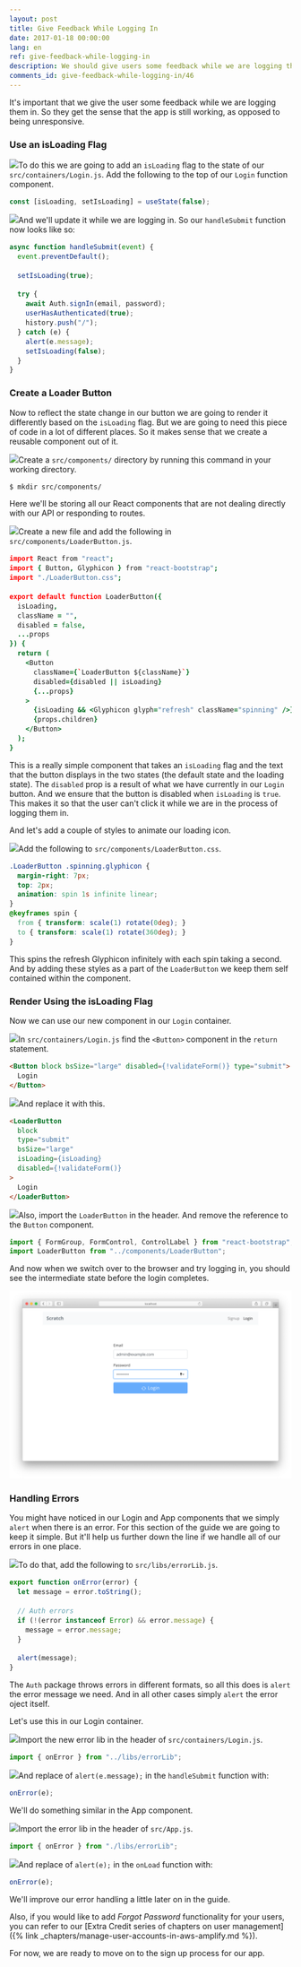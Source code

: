 ```yaml
---
layout: post
title: Give Feedback While Logging In
date: 2017-01-18 00:00:00
lang: en
ref: give-feedback-while-logging-in
description: We should give users some feedback while we are logging them in to our React.js app. To do so we are going to create a component that animates a Glyphicon refresh icon inside a React-Bootstrap Button component. We’ll do the animation while the log in call is in progress.
comments_id: give-feedback-while-logging-in/46
---
```


It's important that we give the user some feedback while we are logging them in. So they get the sense that the app is still working, as opposed to being unresponsive.

### Use an isLoading Flag

<img class="code-marker" src="/assets/s.png" />To do this we are going to add an `isLoading` flag to the state of our `src/containers/Login.js`. Add the following to the top of our `Login` function component.

``` javascript
const [isLoading, setIsLoading] = useState(false);
```

<img class="code-marker" src="/assets/s.png" />And we'll update it while we are logging in. So our `handleSubmit` function now looks like so:

``` javascript
async function handleSubmit(event) {
  event.preventDefault();

  setIsLoading(true);

  try {
    await Auth.signIn(email, password);
    userHasAuthenticated(true);
    history.push("/");
  } catch (e) {
    alert(e.message);
    setIsLoading(false);
  }
}
```

### Create a Loader Button

Now to reflect the state change in our button we are going to render it differently based on the `isLoading` flag. But we are going to need this piece of code in a lot of different places. So it makes sense that we create a reusable component out of it.

<img class="code-marker" src="/assets/s.png" />Create a `src/components/` directory by running this command in your working directory.

``` bash
$ mkdir src/components/
```

Here we'll be storing all our React components that are not dealing directly with our API or responding to routes.

<img class="code-marker" src="/assets/s.png" />Create a new file and add the following in `src/components/LoaderButton.js`.

``` coffee
import React from "react";
import { Button, Glyphicon } from "react-bootstrap";
import "./LoaderButton.css";

export default function LoaderButton({
  isLoading,
  className = "",
  disabled = false,
  ...props
}) {
  return (
    <Button
      className={`LoaderButton ${className}`}
      disabled={disabled || isLoading}
      {...props}
    >
      {isLoading && <Glyphicon glyph="refresh" className="spinning" />}
      {props.children}
    </Button>
  );
}
```

This is a really simple component that takes an `isLoading` flag and the text that the button displays in the two states (the default state and the loading state). The `disabled` prop is a result of what we have currently in our `Login` button. And we ensure that the button is disabled when `isLoading` is `true`. This makes it so that the user can't click it while we are in the process of logging them in.

And let's add a couple of styles to animate our loading icon.

<img class="code-marker" src="/assets/s.png" />Add the following to `src/components/LoaderButton.css`.

``` css
.LoaderButton .spinning.glyphicon {
  margin-right: 7px;
  top: 2px;
  animation: spin 1s infinite linear;
}
@keyframes spin {
  from { transform: scale(1) rotate(0deg); }
  to { transform: scale(1) rotate(360deg); }
}
```

This spins the refresh Glyphicon infinitely with each spin taking a second. And by adding these styles as a part of the `LoaderButton` we keep them self contained within the component.

### Render Using the isLoading Flag

Now we can use our new component in our `Login` container.

<img class="code-marker" src="/assets/s.png" />In `src/containers/Login.js` find the `<Button>` component in the `return` statement.

``` html
<Button block bsSize="large" disabled={!validateForm()} type="submit">
  Login
</Button>
```

<img class="code-marker" src="/assets/s.png" />And replace it with this.

``` html
<LoaderButton
  block
  type="submit"
  bsSize="large"
  isLoading={isLoading}
  disabled={!validateForm()}
>
  Login
</LoaderButton>
```

<img class="code-marker" src="/assets/s.png" />Also, import the `LoaderButton` in the header. And remove the reference to the `Button` component.

``` javascript
import { FormGroup, FormControl, ControlLabel } from "react-bootstrap";
import LoaderButton from "../components/LoaderButton";
```

And now when we switch over to the browser and try logging in, you should see the intermediate state before the login completes.

![Login loading state screenshot](/assets/login-loading-state.png)

### Handling Errors

You might have noticed in our Login and App components that we simply `alert` when there is an error. For this section of the guide we are going to keep it simple. But it'll help us further down the line if we handle all of our errors in one place.

<img class="code-marker" src="/assets/s.png" />To do that, add the following to `src/libs/errorLib.js`.

``` javascript
export function onError(error) {
  let message = error.toString();

  // Auth errors
  if (!(error instanceof Error) && error.message) {
    message = error.message;
  }

  alert(message);
}
```

The `Auth` package throws errors in different formats, so all this does is `alert` the error message we need. And in all other cases simply `alert` the error oject itself.

Let's use this in our Login container.

<img class="code-marker" src="/assets/s.png" />Import the new error lib in the header of `src/containers/Login.js`.

``` javascript
import { onError } from "../libs/errorLib";
```

<img class="code-marker" src="/assets/s.png" />And replace of `alert(e.message);` in the `handleSubmit` function with:

``` javascript
onError(e);
```

We'll do something similar in the App component.

<img class="code-marker" src="/assets/s.png" />Import the error lib in the header of `src/App.js`.

``` javascript
import { onError } from "./libs/errorLib";
```

<img class="code-marker" src="/assets/s.png" />And replace of `alert(e);` in the `onLoad` function with:

``` javascript
onError(e);
```

We'll improve our error handling a little later on in the guide.

Also, if you would like to add _Forgot Password_ functionality for your users, you can refer to our [Extra Credit series of chapters on user management]({% link _chapters/manage-user-accounts-in-aws-amplify.md %}).

For now, we are ready to move on to the sign up process for our app.
